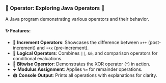 ### 🧮 Operator: Exploring Java Operators 🚀  
A Java program demonstrating various operators and their behavior.

#### ✨ Features:  
- 🔢 **Increment Operators**: Showcases the difference between `x++` (post-increment) and `++x` (pre-increment).  
- 🔗 **Logical Operators**: Combines `||`, `&&`, and comparison operators for conditional evaluations.  
- 🔧 **Bitwise Operator**: Demonstrates the XOR operator (`^`) in action.  
- ➗ **Modulus Assignment**: Applies `%=` for remainder operations.  
- 🖨️ **Console Output**: Prints all operations with explanations for clarity.  
